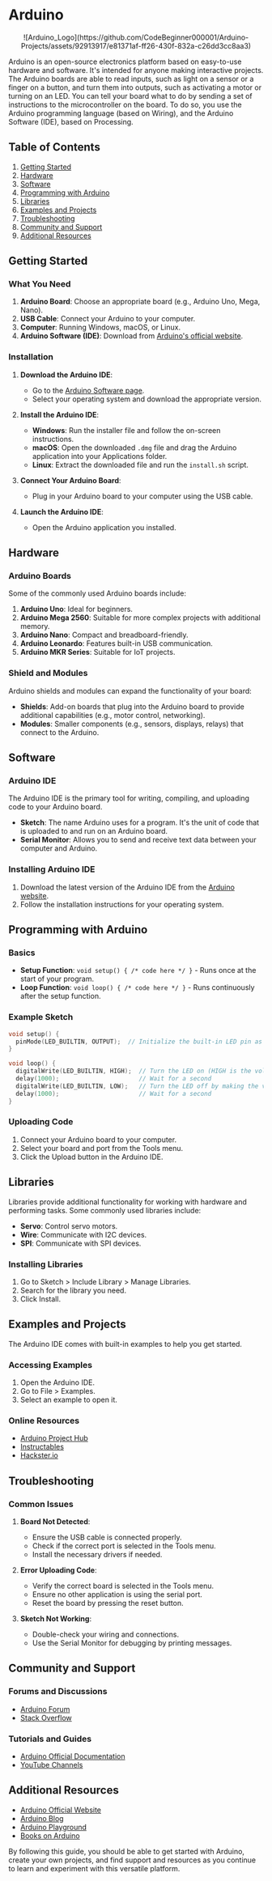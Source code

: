 # Arduino 
<p align="center">
![Arduino_Logo](https://github.com/CodeBeginner000001/Arduino-Projects/assets/92913917/e81371af-ff26-430f-832a-c26dd3cc8aa3)
</p>

Arduino is an open-source electronics platform based on easy-to-use hardware and software. It's intended for anyone making interactive projects. The Arduino boards are able to read inputs, such as light on a sensor or a finger on a button, and turn them into outputs, such as activating a motor or turning on an LED. You can tell your board what to do by sending a set of instructions to the microcontroller on the board. To do so, you use the Arduino programming language (based on Wiring), and the Arduino Software (IDE), based on Processing.

## Table of Contents

1. [Getting Started](#getting-started)
2. [Hardware](#hardware)
3. [Software](#software)
4. [Programming with Arduino](#programming-with-arduino)
5. [Libraries](#libraries)
6. [Examples and Projects](#examples-and-projects)
7. [Troubleshooting](#troubleshooting)
8. [Community and Support](#community-and-support)
9. [Additional Resources](#additional-resources)

## Getting Started

### What You Need

1. **Arduino Board**: Choose an appropriate board (e.g., Arduino Uno, Mega, Nano).
2. **USB Cable**: Connect your Arduino to your computer.
3. **Computer**: Running Windows, macOS, or Linux.
4. **Arduino Software (IDE)**: Download from [Arduino's official website](https://www.arduino.cc/en/software).

### Installation

1. **Download the Arduino IDE**:
   - Go to the [Arduino Software page](https://www.arduino.cc/en/software).
   - Select your operating system and download the appropriate version.
   
2. **Install the Arduino IDE**:
   - **Windows**: Run the installer file and follow the on-screen instructions.
   - **macOS**: Open the downloaded `.dmg` file and drag the Arduino application into your Applications folder.
   - **Linux**: Extract the downloaded file and run the `install.sh` script.

3. **Connect Your Arduino Board**:
   - Plug in your Arduino board to your computer using the USB cable.

4. **Launch the Arduino IDE**:
   - Open the Arduino application you installed.

## Hardware

### Arduino Boards

Some of the commonly used Arduino boards include:

1. **Arduino Uno**: Ideal for beginners.
2. **Arduino Mega 2560**: Suitable for more complex projects with additional memory.
3. **Arduino Nano**: Compact and breadboard-friendly.
4. **Arduino Leonardo**: Features built-in USB communication.
5. **Arduino MKR Series**: Suitable for IoT projects.

### Shield and Modules

Arduino shields and modules can expand the functionality of your board:

- **Shields**: Add-on boards that plug into the Arduino board to provide additional capabilities (e.g., motor control, networking).
- **Modules**: Smaller components (e.g., sensors, displays, relays) that connect to the Arduino.

## Software

### Arduino IDE

The Arduino IDE is the primary tool for writing, compiling, and uploading code to your Arduino board.

- **Sketch**: The name Arduino uses for a program. It's the unit of code that is uploaded to and run on an Arduino board.
- **Serial Monitor**: Allows you to send and receive text data between your computer and Arduino.

### Installing Arduino IDE

1. Download the latest version of the Arduino IDE from the [Arduino website](https://www.arduino.cc/en/software).
2. Follow the installation instructions for your operating system.

## Programming with Arduino

### Basics

- **Setup Function**: `void setup() { /* code here */ }` - Runs once at the start of your program.
- **Loop Function**: `void loop() { /* code here */ }` - Runs continuously after the setup function.

### Example Sketch

```cpp
void setup() {
  pinMode(LED_BUILTIN, OUTPUT);  // Initialize the built-in LED pin as an output
}

void loop() {
  digitalWrite(LED_BUILTIN, HIGH);  // Turn the LED on (HIGH is the voltage level)
  delay(1000);                      // Wait for a second
  digitalWrite(LED_BUILTIN, LOW);   // Turn the LED off by making the voltage LOW
  delay(1000);                      // Wait for a second
}
```

### Uploading Code

1. Connect your Arduino board to your computer.
2. Select your board and port from the Tools menu.
3. Click the Upload button in the Arduino IDE.

## Libraries

Libraries provide additional functionality for working with hardware and performing tasks. Some commonly used libraries include:

- **Servo**: Control servo motors.
- **Wire**: Communicate with I2C devices.
- **SPI**: Communicate with SPI devices.

### Installing Libraries

1. Go to Sketch > Include Library > Manage Libraries.
2. Search for the library you need.
3. Click Install.

## Examples and Projects

The Arduino IDE comes with built-in examples to help you get started.

### Accessing Examples

1. Open the Arduino IDE.
2. Go to File > Examples.
3. Select an example to open it.

### Online Resources

- [Arduino Project Hub](https://create.arduino.cc/projecthub)
- [Instructables](https://www.instructables.com/howto/arduino/)
- [Hackster.io](https://www.hackster.io/arduino)

## Troubleshooting

### Common Issues

1. **Board Not Detected**:
   - Ensure the USB cable is connected properly.
   - Check if the correct port is selected in the Tools menu.
   - Install the necessary drivers if needed.

2. **Error Uploading Code**:
   - Verify the correct board is selected in the Tools menu.
   - Ensure no other application is using the serial port.
   - Reset the board by pressing the reset button.

3. **Sketch Not Working**:
   - Double-check your wiring and connections.
   - Use the Serial Monitor for debugging by printing messages.

## Community and Support

### Forums and Discussions

- [Arduino Forum](https://forum.arduino.cc/)
- [Stack Overflow](https://stackoverflow.com/questions/tagged/arduino)

### Tutorials and Guides

- [Arduino Official Documentation](https://www.arduino.cc/en/Tutorial/HomePage)
- [YouTube Channels](https://www.youtube.com/results?search_query=arduino+tutorial)

## Additional Resources

- [Arduino Official Website](https://www.arduino.cc/)
- [Arduino Blog](https://blog.arduino.cc/)
- [Arduino Playground](http://playground.arduino.cc/)
- [Books on Arduino](https://www.arduino.cc/en/Main/Books)

By following this guide, you should be able to get started with Arduino, create your own projects, and find support and resources as you continue to learn and experiment with this versatile platform.
